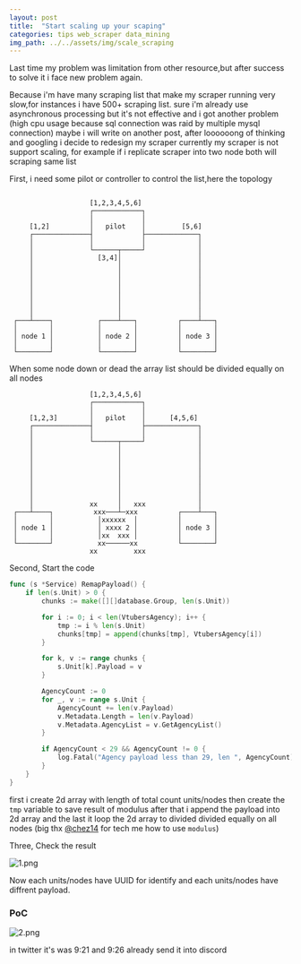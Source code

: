```yaml
---
layout: post
title:  "Start scaling up your scaping"
categories: tips web_scraper data_mining
img_path: ../../assets/img/scale_scraping
---
```


Last time my problem was limitation from other resource,but after success to solve it i face new problem again.

Because i'm have many scraping list that make my scraper running very slow,for instances i have 500+ scraping list. sure i'm already use asynchronous processing but it's not effective and i got another problem (high cpu usage because sql connection was raid by multiple mysql connection) maybe i will write on another post, after loooooong of thinking and googling i decide to redesign my scraper currently my scraper is not support scaling, for example if i replicate scraper into two node both will scraping same list 

First, i need some pilot or controller to control the list,here the topology

```

                    [1,2,3,4,5,6]
                    ┌────────────┐
                    │            │
     [1,2]          │   pilot    │         [5,6]
     ┌──────────────┤            ├─────────────┐
     │              │            │             │
     │              └──────┬─────┘             │
     │                [3,4]│                   │
     │                     │                   │
     │                     │                   │
     │                     │                   │
     │                     │                   │
     │                     │                   │
     │                     │                   │
     │                     │                   │
 ┌───┴────┐           ┌────┴───┐          ┌────┴───┐
 │        │           │        │          │        │
 │ node 1 │           │ node 2 │          │ node 3 │
 │        │           │        │          │        │
 └────────┘           └────────┘          └────────┘
```
When some node down or dead the array list should be divided equally on all nodes

```
                    [1,2,3,4,5,6]
                    ┌────────────┐
                    │            │
     [1,2,3]        │   pilot    │      [4,5,6]
     ┌──────────────┤            ├─────────────┐
     │              │            │             │
     │              └──────┬─────┘             │
     │                     │                   │
     │                     │                   │
     │                     │                   │
     │                     │                   │
     │                     │                   │
     │                     │                   │
     │                     │                   │
     │              xx     │   xxx             │
 ┌───┴────┐          xxx───┴─xxx          ┌────┴───┐
 │        │           │xxxxxx  │          │        │
 │ node 1 │           │ xxxx 2 │          │ node 3 │
 │        │           │xx  xxx │          │        │
 └────────┘           xx──────xx          └────────┘
                    xx         xxx
```

Second, Start the code
```go
func (s *Service) RemapPayload() {
	if len(s.Unit) > 0 {
		chunks := make([][]database.Group, len(s.Unit))

		for i := 0; i < len(VtubersAgency); i++ {
			tmp := i % len(s.Unit)
			chunks[tmp] = append(chunks[tmp], VtubersAgency[i])
		}

		for k, v := range chunks {
			s.Unit[k].Payload = v
		}

		AgencyCount := 0
		for _, v := range s.Unit {
			AgencyCount += len(v.Payload)
			v.Metadata.Length = len(v.Payload)
			v.Metadata.AgencyList = v.GetAgencyList()
		}

		if AgencyCount < 29 && AgencyCount != 0 {
			log.Fatal("Agency payload less than 29, len ", AgencyCount)
		}
	}
}

```
first i create 2d array with length of total count units/nodes then create the `tmp` variable to save result of modulus after that i append the payload into 2d array and the last it loop the 2d array to divided divided equally on all nodes (big thx [@chez14](https://github.com/chez14) for tech me how to use `modulus`)

Three, Check the result

![1.png](/1.png)     

Now each units/nodes have UUID for identify and each units/nodes have diffrent payload.

### PoC
![2.png](/2.png)     

in twitter it's was 9:21 and 9:26 already send it into discord